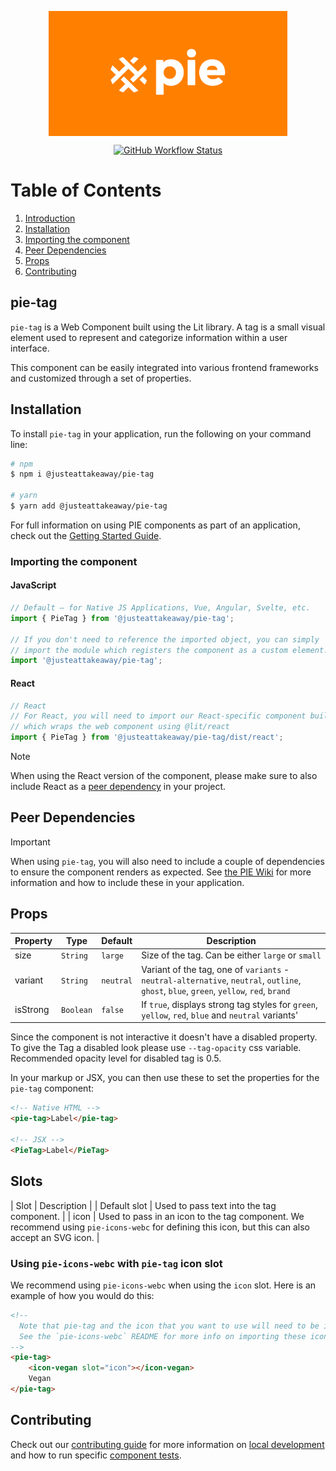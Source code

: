 <p align="center">
  <img align="center" src="../../../readme_image.png" height="200" alt="">
</p>

<p align="center">
  <a href="https://www.npmjs.com/@justeattakeaway/pie-tag">
    <img alt="GitHub Workflow Status" src="https://img.shields.io/npm/v/@justeattakeaway/pie-tag.svg">
  </a>
</p>

# Table of Contents

1. [Introduction](#pie-tag)
2. [Installation](#installation)
3. [Importing the component](#importing-the-component)
4. [Peer Dependencies](#peer-dependencies)
5. [Props](#props)
6. [Contributing](#contributing)

## pie-tag

`pie-tag` is a Web Component built using the Lit library. A tag is a small visual element used to represent and categorize information within a user interface. 

This component can be easily integrated into various frontend frameworks and customized through a set of properties.


## Installation

To install `pie-tag` in your application, run the following on your command line:

```bash
# npm
$ npm i @justeattakeaway/pie-tag

# yarn
$ yarn add @justeattakeaway/pie-tag
```

For full information on using PIE components as part of an application, check out the [Getting Started Guide](https://github.com/justeattakeaway/pie/wiki/Getting-started-with-PIE-Web-Components).


### Importing the component

#### JavaScript
```js
// Default – for Native JS Applications, Vue, Angular, Svelte, etc.
import { PieTag } from '@justeattakeaway/pie-tag';

// If you don't need to reference the imported object, you can simply
// import the module which registers the component as a custom element.
import '@justeattakeaway/pie-tag';
```

#### React
```js
// React
// For React, you will need to import our React-specific component build
// which wraps the web component using ​@lit/react
import { PieTag } from '@justeattakeaway/pie-tag/dist/react';
```

> [!NOTE]
> When using the React version of the component, please make sure to also
> include React as a [peer dependency](#peer-dependencies) in your project.


## Peer Dependencies

> [!IMPORTANT]
> When using `pie-tag`, you will also need to include a couple of dependencies to ensure the component renders as expected. See [the PIE Wiki](https://github.com/justeattakeaway/pie/wiki/Getting-started-with-PIE-Web-Components#expected-dependencies) for more information and how to include these in your application.


## Props

| Property | Type | Default | Description |
|---|---|---|---|
| size | `String` | `large` | Size of the tag. Can be either `large` or `small` |
| variant | `String` | `neutral` | Variant of the tag, one of `variants` - `neutral-alternative`, `neutral`, `outline`, `ghost`, `blue`, `green`, `yellow`, `red`, `brand` |
| isStrong | `Boolean` | `false` | If `true`, displays strong tag styles for `green`, `yellow`, `red`, `blue` and `neutral` variants'|

Since the component is not interactive it doesn't have a disabled property. To give the Tag a disabled look please use `--tag-opacity` css variable. Recommended opacity level for disabled tag is 0.5.

In your markup or JSX, you can then use these to set the properties for the `pie-tag` component:

```html
<!-- Native HTML -->
<pie-tag>Label</pie-tag>

<!-- JSX -->
<PieTag>Label</PieTag>
```
## Slots

| Slot | Description |
| Default slot | Used to pass text into the tag component. |
| icon | Used to pass in an icon to the tag component. We recommend using `pie-icons-webc` for defining this icon, but this can also accept an SVG icon. |

### Using `pie-icons-webc` with `pie-tag` icon slot

We recommend using `pie-icons-webc` when using the `icon` slot. Here is an example of how you would do this:

```html
<!--
  Note that pie-tag and the icon that you want to use will need to be imported as components into your application.
  See the `pie-icons-webc` README for more info on importing these icons.
-->
<pie-tag>
    <icon-vegan slot="icon"></icon-vegan>
    Vegan
</pie-tag>
```

## Contributing

Check out our [contributing guide](https://github.com/justeattakeaway/pie/wiki/Contributing-Guide) for more information on [local development](https://github.com/justeattakeaway/pie/wiki/Contributing-Guide#local-development) and how to run specific [component tests](https://github.com/justeattakeaway/pie/wiki/Contributing-Guide#testing).